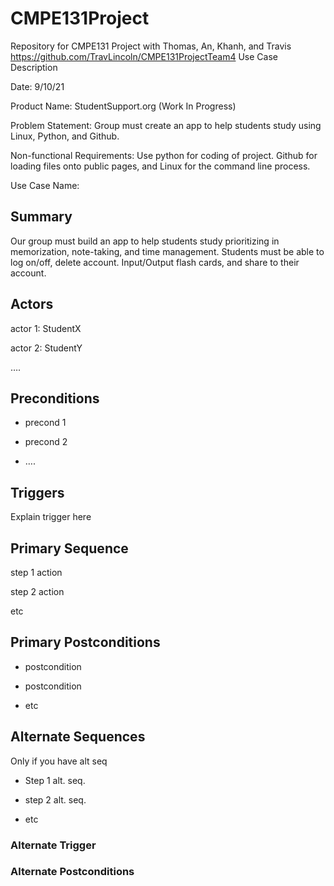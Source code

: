 # CMPE131Project
Repository for CMPE131 Project with Thomas, An, Khanh, and Travis
https://github.com/TravLincoln/CMPE131ProjectTeam4
 Use Case Description

Date: 9/10/21

Product Name: StudentSupport.org (Work In Progress)

Problem Statement: Group must create an app to help students study using Linux, Python, and Github.

Non-functional Requirements: Use python for coding of project. Github for loading files onto public pages, and Linux for the command line process. 

 

Use Case Name: 

## Summary

Our group must build an app to help students study prioritizing in memorization, note-taking, and time management. Students must be able to log on/off, delete
account. Input/Output flash cards, and share to their account.
 

## Actors

actor 1: StudentX

actor 2: StudentY

….

 

## Preconditions

* precond 1

* precond 2

* ….

 

## Triggers

Explain trigger here

 

## Primary Sequence

step 1 action

step 2 action

etc

 

## Primary Postconditions

* postcondition

* postcondition

* etc

 

## Alternate Sequences

Only if you have alt seq

* Step 1 alt. seq.

* step 2 alt. seq.

* etc

 

### Alternate Trigger

### Alternate Postconditions
